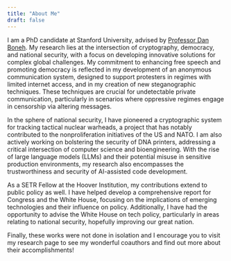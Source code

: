 ```yaml
---
title: "About Me"
draft: false
---
```


I am a PhD candidate at Stanford University, advised by [Professor Dan Boneh](https://crypto.stanford.edu/~dabo/). My research lies at the intersection of cryptography, democracy, and national security, with a focus on developing innovative solutions for complex global challenges. My commitment to enhancing free speech and promoting democracy is reflected in my development of an anonymous communication system, designed to support protesters in regimes with limited internet access, and in my creation of new steganographic techniques. These techniques are crucial for undetectable private communication, particularly in scenarios where oppressive regimes engage in censorship via altering messages.

In the sphere of national security, I have pioneered a cryptographic system for tracking tactical nuclear warheads, a project that has notably contributed to the nonproliferation initiatives of the US and NATO. I am also actively working on bolstering the security of DNA printers, addressing a critical intersection of computer science and bioengineering. With the rise of large language models (LLMs) and their potential misuse in sensitive production environments, my research also encompasses the trustworthiness and security of AI-assisted code development.

As a SETR Fellow at the Hoover Institution, my contributions extend to public policy as well. I have helped develop a comprehensive report for Congress and the White House, focusing on the implications of emerging technologies and their influence on policy. Additionally, I have had the opportunity to advise the White House on tech policy, particularly in areas relating to national security, hopefully improving our great nation.

Finally, these works were not done in isolation and I encourage you to visit my research page to see my wonderful coauthors and find out more about their accomplishments!